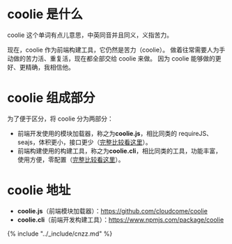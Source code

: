 # coolie 是什么
coolie 这个单词有点儿意思，中英同音并且同义，义指苦力。

现在，coolie 作为前端构建工具，它仍然是苦力（coolie）。
做着往常需要人为手动做的苦力活、重复活，现在都全部交给 coolie 来做。
因为 coolie 能够做的更好、更精确，我相信他。



# coolie 组成部分
为了便于区分，将 coolie 分为两部分：

- 前端开发使用的模块加载器，称之为**coolie.js**，相比同类的 requireJS、seajs，体积更小，接口更少（[完整比较看这里](./advantage.md)）。
- 前端构建使用的构建工具，称之为**coolie.cli**，相比同类的工具，功能丰富，使用方便，零配置（[完整比较看这里](./advantage.md)）。



# coolie 地址
- **coolie.js**（前端模块加载器）：<https://github.com/cloudcome/coolie>
- **coolie.cli**（前端开发构建工具）：<https://www.npmjs.com/package/coolie>


{% include "../_include/cnzz.md" %}


